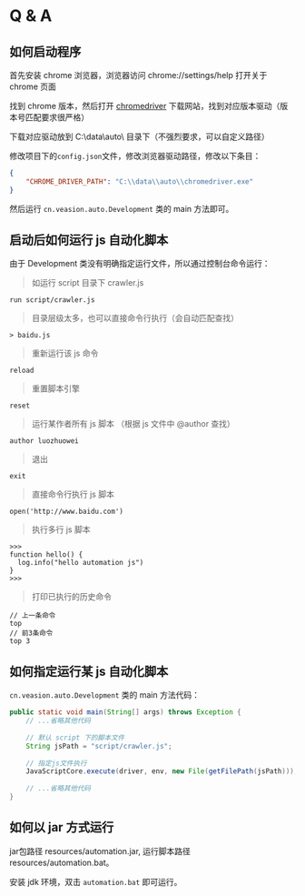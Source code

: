 # Q & A

## 如何启动程序

首先安装 chrome 浏览器，浏览器访问 chrome://settings/help 打开关于 chrome 页面

找到 chrome 版本，然后打开 [chromedriver](http://npm.taobao.org/mirrors/chromedriver/) 下载网站，找到对应版本驱动（版本号匹配要求很严格）

下载对应驱动放到 C:\\data\\auto\\ 目录下（不强烈要求，可以自定义路径）

修改项目下的`config.json`文件，修改浏览器驱动路径，修改以下条目：

```json
{
	"CHROME_DRIVER_PATH": "C:\\data\\auto\\chromedriver.exe"
}
```



然后运行 `cn.veasion.auto.Development` 类的 main 方法即可。



## 启动后如何运行 js 自动化脚本

由于 Development 类没有明确指定运行文件，所以通过控制台命令运行：

> 如运行 script 目录下 crawler.js

```
run script/crawler.js
```
> 目录层级太多，也可以直接命令行执行（会自动匹配查找）

```
> baidu.js
```

> 重新运行该 js 命令

```
reload
```

> 重置脚本引擎

```
reset
```
> 运行某作者所有 js 脚本 （根据 js 文件中 @author 查找）

```
author luozhuowei
```

> 退出

  ```
  exit
  ```

> 直接命令行执行 js 脚本

  ```
open('http://www.baidu.com')
  ```

> 执行多行 js 脚本

  ```
  >>>
  function hello() {
  	log.info("hello automation js")
  }
  >>>
  ```

> 打印已执行的历史命令

  ```
  // 上一条命令
  top
  // 前3条命令
  top 3
  ```



## 如何指定运行某 js 自动化脚本

`cn.veasion.auto.Development` 类的 main 方法代码：

```java
public static void main(String[] args) throws Exception {
    // ...省略其他代码
    
    // 默认 script 下的脚本文件
    String jsPath = "script/crawler.js";
    
    // 指定js文件执行
    JavaScriptCore.execute(driver, env, new File(getFilePath(jsPath)));
    
    // ...省略其他代码
}
```



## 如何以 jar 方式运行

jar包路径 resources/automation.jar, 运行脚本路径 resources/automation.bat。

安装 jdk 环境，双击 `automation.bat` 即可运行。

